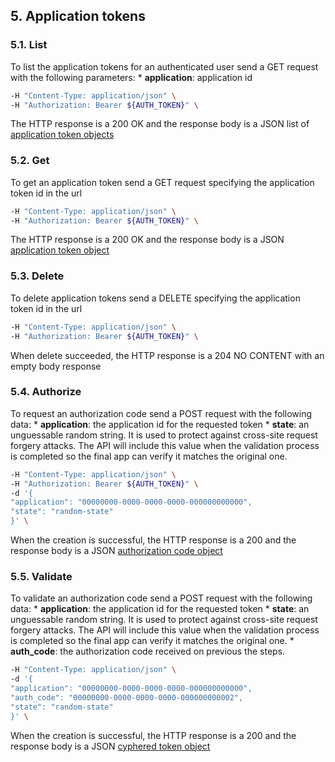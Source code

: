 ## 5. Application tokens
### 5.1. List
To list the application tokens for an authenticated user send a GET request with the following parameters:
*
**application**: application id
```bash
-H "Content-Type: application/json" \
-H "Authorization: Bearer ${AUTH_TOKEN}" \
```
The HTTP response is a 200 OK and the response body is a JSON list of [application token objects](https://docs.taiga.io/api.html#object-application-token-detail)
### 5.2. Get
To get an application token send a GET request specifying the application token id in the url
```bash
-H "Content-Type: application/json" \
-H "Authorization: Bearer ${AUTH_TOKEN}" \
```
The HTTP response is a 200 OK and the response body is a JSON [application token object](https://docs.taiga.io/api.html#object-application-token-detail)
### 5.3. Delete
To delete application tokens send a DELETE specifying the application token id in the url
```bash
-H "Content-Type: application/json" \
-H "Authorization: Bearer ${AUTH_TOKEN}" \
```
When delete succeeded, the HTTP response is a 204 NO CONTENT with an empty body response
### 5.4. Authorize
To request an authorization code send a POST request with the following data:
*
**application**: the application id for the requested token
*
**state**: an unguessable random string. It is used to protect against cross-site request forgery attacks. The API will include this value when the validation process is completed so the final app can verify it matches the original one.
```bash
-H "Content-Type: application/json" \
-H "Authorization: Bearer ${AUTH_TOKEN}" \
-d '{
"application": "00000000-0000-0000-0000-000000000000",
"state": "random-state"
}' \
```
When the creation is successful, the HTTP response is a 200 and the response body is a JSON [authorization code object](https://docs.taiga.io/api.html#object-application-token-authorization-code)
### 5.5. Validate
To validate an authorization code send a POST request with the following data:
*
**application**: the application id for the requested token
*
**state**: an unguessable random string. It is used to protect against cross-site request forgery attacks. The API will include this value when the validation process is completed so the final app can verify it matches the original one.
*
**auth_code**: the authorization code received on previous the steps.
```bash
-H "Content-Type: application/json" \
-d '{
"application": "00000000-0000-0000-0000-000000000000",
"auth_code": "00000000-0000-0000-0000-000000000002",
"state": "random-state"
}' \
```
When the creation is successful, the HTTP response is a 200 and the response body is a JSON [cyphered token object](https://docs.taiga.io/api.html#object-application-token-cyphered-token)
